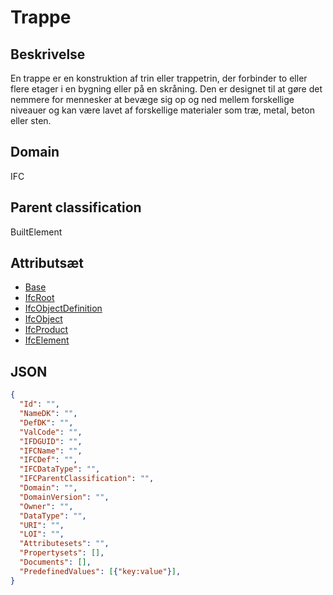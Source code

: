 # Trappe

## Beskrivelse

En trappe er en konstruktion af trin eller trappetrin, der forbinder to eller flere etager i en bygning eller på en skråning. Den er designet til at gøre det nemmere for mennesker at bevæge sig op og ned mellem forskellige niveauer og kan være lavet af forskellige materialer som træ, metal, beton eller sten.

## Domain

IFC

## Parent classification

BuiltElement

## Attributsæt

- [Base](../../../GroupsOfAttributes/Base.md)
- [IfcRoot](../../../GroupsOfAttributes/IfcRoot.md)
- [IfcObjectDefinition](../../../GroupsOfAttributes/IfcObjectDefinition.md)
- [IfcObject](../../../GroupsOfAttributes/IfcObject.md)
- [IfcProduct](../../../GroupsOfAttributes/IfcProduct.md)
- [IfcElement](../../GroupsOfAttributes/IfcElement.md)

## JSON

```json
{
  "Id": "",
  "NameDK": "",
  "DefDK": "",
  "ValCode": "",
  "IFDGUID": "",
  "IFCName": "",
  "IFCDef": "",
  "IFCDataType": "",
  "IFCParentClassification": "",
  "Domain": "",
  "DomainVersion": "",
  "Owner": "",
  "DataType": "",
  "URI": "",
  "LOI": "",
  "Attributesets": "",
  "Propertysets": [],
  "Documents": [],
  "PredefinedValues": [{"key:value"}],
}
```
